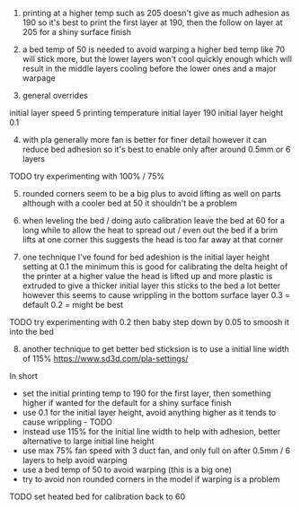 1. printing at a higher temp such as 205 doesn't give as much adhesion as 190
so it's best to print the first layer at 190, then the follow on layer at 205 for a shiny surface finish

2. a bed temp of 50 is needed to avoid warping
a higher bed temp like 70 will stick more, but the lower layers won't cool quickly enough
which will result in the middle layers cooling before the lower ones
and a major warpage

3. general overrides

initial layer speed 5
printing temperature initial layer 190
initial layer height 0.1

4. with pla generally more fan is better for finer detail
however it can reduce bed adhesion so it's best to enable only after around 0.5mm or 6 layers

TODO try experimenting with 100% / 75%

5. rounded corners seem to be a big plus to avoid lifting as well on parts
although with a cooler bed at 50 it shouldn't be a problem

6. when leveling the bed / doing auto calibration
leave the bed at 60 for a long while to allow the heat to spread out / even out the bed
if a brim lifts at one corner this suggests the head is too far away at that corner

7. one technique I've found for bed adeshion is the initial layer height setting
at 0.1 the minimum this is good for calibrating the delta height of the printer
at a higher value the head is lifted up and more plastic is extruded to give a thicker initial layer
this sticks to the bed a lot better
however this seems to cause wrippling in the bottom surface layer
0.3 = default
0.2 = might be best

TODO try experimenting with 0.2 then baby step down by 0.05 to smoosh it into the bed


8. another technique to get better bed sticksion is to use a initial line width of 115%
https://www.sd3d.com/pla-settings/


In short

  * set the initial printing temp to 190 for the first layer, then something higher if wanted for the default for a shiny surface finish
  * use 0.1 for the initial layer height, avoid anything higher as it tends to cause wrippling - TODO
  * instead use 115% for the initial line width to help with adhesion, better alternative to large initial line height
  * use max 75% fan speed with 3 duct fan, and only full on after 0.5mm / 6 layers to help avoid warping
  * use a bed temp of 50 to avoid warping (this is a big one)
  * try to avoid non rounded corners in the model if warping is a problem

TODO
set heated bed for calibration back to 60
